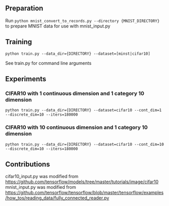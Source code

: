 ## Preparation
Run ```python mnist_convert_to_records.py --directory {MNIST_DIRECTORY}```
to prepare MNIST data for use with mnist_input.py

## Training
```python train.py --data_dir={DIRECTORY} --dataset=[minst|cifar10]```

See train.py for command line arguments

## Experiments
### CIFAR10 with 1 continuous dimension and 1 category 10 dimension
```python train.py --data_dir={DIRECTORY} --dataset=cifar10 --cont_dim=1 --discrete_dim=10 --iters=180000```

### CIFAR10 with 10 continuous dimension and 1 category 10 dimension
```python train.py --data_dir={DIRECTORY} --dataset=cifar10 --cont_dim=10 --discrete_dim=10 --iters=180000```

## Contributions
cifar10_input.py was modified from https://github.com/tensorflow/models/tree/master/tutorials/image/cifar10
mnist_input.py was modified from https://github.com/tensorflow/tensorflow/blob/master/tensorflow/examples/how_tos/reading_data/fully_connected_reader.py